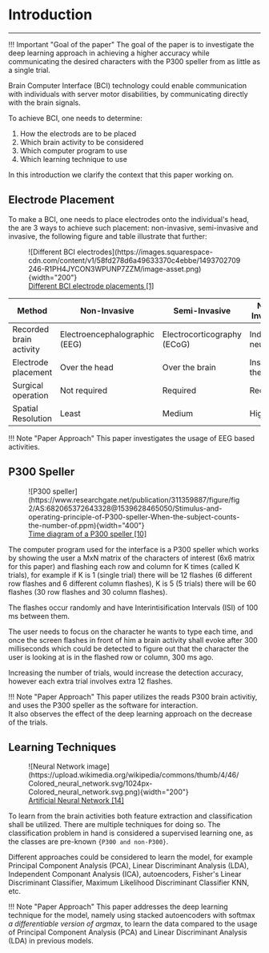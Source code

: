 # Introduction

---

!!! Important "Goal of the paper"
    The goal of the paper is to investigate the deep learning approach in achieving a higher accuracy while communicating the desired characters with the P300 speller from as little as a single trial.

Brain Computer Interface (BCI) technology could enable communication with individuals with server motor disabilities, by communicating directly with the brain signals.  

To achieve BCI, one needs to determine:

1. How the electrods are to be placed
2. Which brain activity to be considered
3. Which computer program to use
4. Which learning technique to use

In this introduction we clarify the context that this paper working on.

## Electrode Placement

To make a BCI, one needs to place electrodes onto the individual's head, the are 3 ways to achieve such placement: non-invasive, semi-invasive and invasive, the following figure and table illustrate that further:

<figure markdown>
  ![Different BCI electrodes](https://images.squarespace-cdn.com/content/v1/58fd278d6a49633370c4ebbe/1493702709246-R1PH4JYCON3WPUNP7ZZM/image-asset.png){width="200"}
  <figcaption><a href="https://www.bmseed.com/stretchable-electrodes-for-brain-implants">Different BCI electrode placements [1]</a></figcaption>
</figure>


| Method      | Non-Invasive  | Semi-Invasive | Non-Invasive |
| ----------- | --------------|------------|------- |
| Recorded brain activity | Electroencephalographic (EEG) | Electrocorticography (ECoG) | Individual neurons |
| Electrode placement     | Over the head | Over the brain | Inside the brain |
| Surgical operation      | Not required | Required | Required |
| Spatial Resolution      | Least | Medium | High |

!!! Note "Paper Approach"
    This paper investigates the usage of EEG based activities.

## P300 Speller

<figure markdown>
  ![P300 speller](https://www.researchgate.net/publication/311359887/figure/fig2/AS:682065372643328@1539628465050/Stimulus-and-operating-principle-of-P300-speller-When-the-subject-counts-the-number-of.ppm){width="400"}
  <figcaption><a href="https://www.researchgate.net/figure/Stimulus-and-operating-principle-of-P300-speller-When-the-subject-counts-the-number-of_fig2_311359887">Time diagram of a P300 speller [10]</a></figcaption>
</figure>

The computer program used for the interface is a P300 speller which works by showing the user a MxN matrix of the characters of interest (6x6 matrix for this paper) and flashing each row and column for K times (called K trials), for example if K is 1 (single trial) there will be 12 flashes (6 different row flashes and 6 different column flashes), K is 5 (5 trials) there will be 60 flashes (30 row flashes and 30 column flashes).  

The flashes occur randomly and have Interintisification Intervals (ISI) of 100 ms between them.  

The user needs to focus on the character he wants to type each time, and once the screen flashes in front of him a brain activity shall evoke after 300 milliseconds which could be detected to figure out that the character the user is looking at is in the flashed row or column, 300 ms ago.  

Increasing the number of trials, would increase the detection accuracy, however each extra trial involves extra 12 flashes. 

!!! Note "Paper Approach"
    This paper utilizes the reads P300 brain activitiy, and uses the P300 speller as the software for interaction.  
    It also observes the effect of the deep learning approach on the decrease of the trials.

## Learning Techniques

<figure markdown>
  ![Neural Network image](https://upload.wikimedia.org/wikipedia/commons/thumb/4/46/Colored_neural_network.svg/1024px-Colored_neural_network.svg.png){width="200"}
  <figcaption><a href="https://en.wikipedia.org/wiki/Artificial_neural_network">Artificial Neural Network [14]</a></figcaption>
</figure>

To learn from the brain activities both feature extraction and classification shall be utilized. There are multiple techniques for doing so.
The classification problem in hand is considered a supervised learning one, as the classes are pre-known `{P300 and non-P300}`.

Different approaches could be considered to learn the model, for example Principal Component Analysis (PCA), Linear Discriminant Analysis (LDA), Independent Componant Analysis (ICA), autoencoders, Fisher's Linear Discriminant Classifier, Maximum Likelihood Discriminant Classifier KNN, etc.

!!! Note "Paper Approach"
    This paper addresses the deep learning technique for the model, namely using stacked autoencoders with softmax *a differentiable version of argmax*, to learn the data compared to the usage of Principal Component Analysis (PCA) and Linear Discriminant Analysis (LDA) in previous models.
